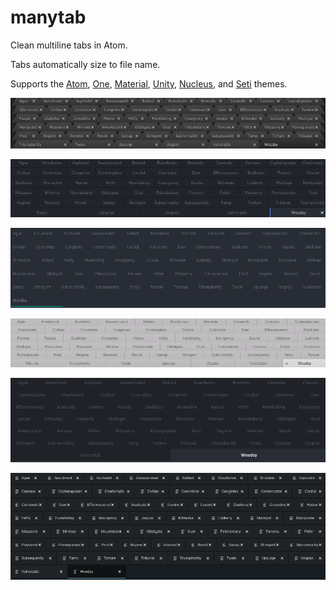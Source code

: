 # manytab

Clean multiline tabs in Atom.

Tabs automatically size to file name.

Supports the [Atom][atom], [One][one], [Material][material], [Unity][unity],
[Nucleus][nucleus], and [Seti][seti] themes.

[atom]: https://atom.io/themes/atom-dark-ui
[one]: https://atom.io/themes/one-dark-ui
[material]: https://atom.io/themes/atom-material-ui
[unity]: https://atom.io/themes/unity-ui
[nucleus]: https://atom.io/themes/nucleus-dark-ui
[seti]: https://atom.io/themes/seti-ui

![Demonstration with Atom theme][demo-atom]

![Demonstration with One theme][demo-one]

![Demonstration with Material theme][demo-material]

![Demonstration with Unity theme][demo-unity]

![Demonstration with Nucleus theme][demo-nucleus]

![Demonstration with Seti theme][demo-seti]

[demo-atom]: https://raw.githubusercontent.com/ardentbriar/manytab/master/img/atom.png "Atom theme"
[demo-one]: https://raw.githubusercontent.com/ardentbriar/manytab/master/img/one.png "One theme"
[demo-material]: https://raw.githubusercontent.com/ardentbriar/manytab/master/img/material.png "Material theme"
[demo-unity]: https://raw.githubusercontent.com/ardentbriar/manytab/master/img/unity.png "Unity theme"
[demo-nucleus]: https://raw.githubusercontent.com/ardentbriar/manytab/master/img/nucleus.png "Nucleus theme"
[demo-seti]: https://raw.githubusercontent.com/ardentbriar/manytab/master/img/seti.png "Seti theme"
